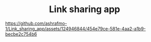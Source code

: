 <h1 align="center">Link sharing app</h1>

https://github.com/ashrafmo-1/Link_sharing_app/assets/124946844/454e79ce-581e-4aa2-a1b9-becbe2c754b6

